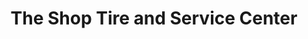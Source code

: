 ---
title: "The Shop Tire and Service Center"
url: /elk-river/the-shop-tire-and-service-center/
shop: car repair
---